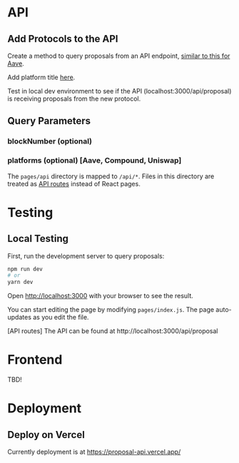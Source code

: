 
# API

## Add Protocols to the API

Create a method to query proposals from an API endpoint, [similar to this for Aave](https://github.com/ratankaliani/proposal-api/blob/main/pages/api/proposal.js#L80).

Add platform title [here](https://github.com/ratankaliani/proposal-api/blob/main/pages/api/proposal.js#L50).

Test in local dev environment to see if the API (localhost:3000/api/proposal) is receiving proposals from the new protocol.


## Query Parameters

### blockNumber (optional) 

### platforms (optional) [Aave, Compound, Uniswap]

The `pages/api` directory is mapped to `/api/*`. Files in this directory are treated as [API routes](https://nextjs.org/docs/api-routes/introduction) instead of React pages.

# Testing

## Local Testing

First, run the development server to query proposals:

```bash
npm run dev
# or
yarn dev
```

Open [http://localhost:3000](http://localhost:3000) with your browser to see the result.

You can start editing the page by modifying `pages/index.js`. The page auto-updates as you edit the file.

[API routes] The API can be found at http://localhost:3000/api/proposal

# Frontend

TBD!


# Deployment

## Deploy on Vercel

Currently deployment is at https://proposal-api.vercel.app/
